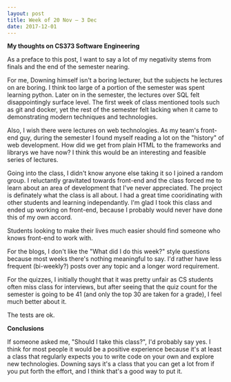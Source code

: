 ```yaml
---
layout: post
title: Week of 20 Nov – 3 Dec
date: 2017-12-01
---
```


**My thoughts on CS373 Software Engineering**

As a preface to this post, I want to say a lot of my negativity stems from finals and the end of the semester nearing. 

For me, Downing himself isn't a boring lecturer, but the subjects he lectures on are boring. I think too large of a portion of the semester was spent learning python. Later on in the semester, the lectures over SQL felt disappointingly surface level. The first week of class mentioned tools such as git and docker, yet the rest of the semester felt lacking when it came to demonstrating modern techniques and technologies.

Also, I wish there were lectures on web technologies. As my team's front-end guy, during the semester I found myself reading a lot on the "history" of web development. How did we get from plain HTML to the frameworks and librarys we have now? I think this would be an interesting and feasible series of lectures.

Going into the class, I didn't know anyone else taking it so I joined a random group. I reluctantly gravitated towards front-end and the class forced me to learn about an area of development that I've never appreciated. The project is definately what the class is all about. I had a great time cooridinating with other students and learning independantly. I'm glad I took this class and ended up working on front-end, because I probably would never have done this of my own accord.

Students looking to make their lives much easier should find someone who knows front-end to work with.

For the blogs, I don't like the "What did I do this week?" style questions because most weeks there's nothing meaningful to say. I'd rather have less frequent (bi-weekly?) posts over any topic and a longer word requirement.

For the quizzes, I initially thought that it was pretty unfair as CS students often miss class for interviews, but after seeing that the quiz count for the semester is going to be 41 (and only the top 30 are taken for a grade), I feel much better about it.

The tests are ok.

**Conclusions**

If someone asked me, "Should I take this class?", I'd probably say yes. I think for most people it would be a positive experience because it's at least a class that regularly expects you to write code on your own and explore new technologies. 
Downing says it's a class that you can get a lot from if you put forth the effort, and I think that's a good way to put it. 
